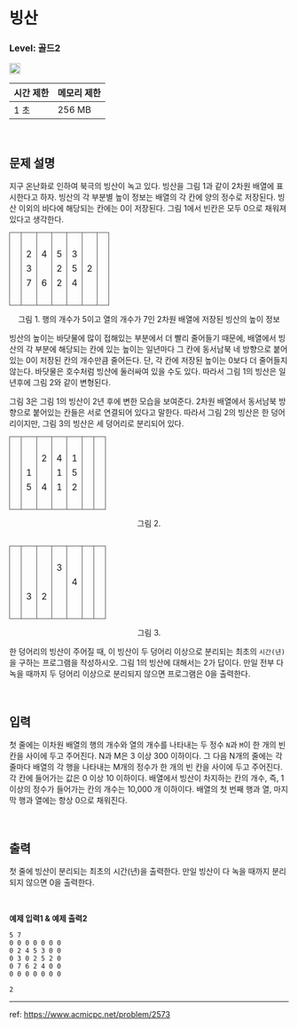 # 빙산

### Level: 골드2

<img src="https://d2gd6pc034wcta.cloudfront.net/tier/14.svg" style="width: 20px" />

<br>

| 시간 제한 | 메모리 제한 |
| -------- | ---------- |
| 1 초 | 256 MB |

<br>

## 문제 설명

지구 온난화로 인하여 북극의 빙산이 녹고 있다. 빙산을 그림 1과 같이 2차원 배열에 표시한다고 하자. 빙산의 각 부분별 높이 정보는 배열의 각 칸에 양의 정수로 저장된다. 빙산 이외의 바다에 해당되는 칸에는 0이 저장된다. 그림 1에서 빈칸은 모두 0으로 채워져 있다고 생각한다.

<table style="margin: 0 auto">
	<tbody style="border: 1px solid rgb(82, 82, 82)">
		<tr>
			<td style="border-right: 1px solid rgb(82, 82, 82)">&nbsp;</td>
			<td style="border-right: 1px solid rgb(82, 82, 82)">&nbsp;</td>
			<td style="border-right: 1px solid rgb(82, 82, 82)">&nbsp;</td>
			<td style="border-right: 1px solid rgb(82, 82, 82)">&nbsp;</td>
			<td style="border-right: 1px solid rgb(82, 82, 82)">&nbsp;</td>
			<td style="border-right: 1px solid rgb(82, 82, 82)">&nbsp;</td>
			<td style="border-right: 1px solid rgb(82, 82, 82)">&nbsp;</td>
		</tr>
		<tr>
			<td style="border-right: 1px solid rgb(82, 82, 82)">&nbsp;</td>
			<td style="border-right: 1px solid rgb(82, 82, 82)">2</td>
			<td style="border-right: 1px solid rgb(82, 82, 82)">4</td>
			<td style="border-right: 1px solid rgb(82, 82, 82)">5</td>
			<td style="border-right: 1px solid rgb(82, 82, 82)">3</td>
			<td style="border-right: 1px solid rgb(82, 82, 82)">&nbsp;</td>
			<td style="border-right: 1px solid rgb(82, 82, 82)">&nbsp;</td>
		</tr>
		<tr>
			<td style="border-right: 1px solid rgb(82, 82, 82)">&nbsp;</td>
			<td style="border-right: 1px solid rgb(82, 82, 82)">3</td>
			<td style="border-right: 1px solid rgb(82, 82, 82)">&nbsp;</td>
			<td style="border-right: 1px solid rgb(82, 82, 82)">2</td>
			<td style="border-right: 1px solid rgb(82, 82, 82)">5</td>
			<td style="border-right: 1px solid rgb(82, 82, 82)">2</td>
			<td style="border-right: 1px solid rgb(82, 82, 82)">&nbsp;</td>
		</tr>
		<tr>
			<td style="border-right: 1px solid rgb(82, 82, 82)">&nbsp;</td>
			<td style="border-right: 1px solid rgb(82, 82, 82)">7</td>
			<td style="border-right: 1px solid rgb(82, 82, 82)">6</td>
			<td style="border-right: 1px solid rgb(82, 82, 82)">2</td>
			<td style="border-right: 1px solid rgb(82, 82, 82)">4</td>
			<td style="border-right: 1px solid rgb(82, 82, 82)">&nbsp;</td>
			<td style="border-right: 1px solid rgb(82, 82, 82)">&nbsp;</td>
		</tr>
		<tr>
			<td style="border-right: 1px solid rgb(82, 82, 82)">&nbsp;</td>
			<td style="border-right: 1px solid rgb(82, 82, 82)">&nbsp;</td>
			<td style="border-right: 1px solid rgb(82, 82, 82)">&nbsp;</td>
			<td style="border-right: 1px solid rgb(82, 82, 82)">&nbsp;</td>
			<td style="border-right: 1px solid rgb(82, 82, 82)">&nbsp;</td>
			<td style="border-right: 1px solid rgb(82, 82, 82)">&nbsp;</td>
			<td style="border-right: 1px solid rgb(82, 82, 82)">&nbsp;</td>
		</tr>
	</tbody>
</table>

<p style="text-align: center">
  그림 1. 행의 개수가 5이고 열의 개수가 7인 2차원 배열에 저장된 빙산의 높이 정보
</p>

빙산의 높이는 바닷물에 많이 접해있는 부분에서 더 빨리 줄어들기 때문에, 배열에서 빙산의 각 부분에 해당되는 칸에 있는 높이는 일년마다 그 칸에 동서남북 네 방향으로 붙어있는 0이 저장된 칸의 개수만큼 줄어든다. 단, 각 칸에 저장된 높이는 0보다 더 줄어들지 않는다. 바닷물은 호수처럼 빙산에 둘러싸여 있을 수도 있다. 따라서 그림 1의 빙산은 일년후에 그림 2와 같이 변형된다.

그림 3은 그림 1의 빙산이 2년 후에 변한 모습을 보여준다. 2차원 배열에서 동서남북 방향으로 붙어있는 칸들은 서로 연결되어 있다고 말한다. 따라서 그림 2의 빙산은 한 덩어리이지만, 그림 3의 빙산은 세 덩어리로 분리되어 있다.

<table style="margin: 0 auto">
	<tbody style="border: 1px solid rgb(82, 82, 82)">
		<tr>
			<td style="border-right: 1px solid rgb(82, 82, 82)">&nbsp;</td>
			<td style="border-right: 1px solid rgb(82, 82, 82)">&nbsp;</td>
			<td style="border-right: 1px solid rgb(82, 82, 82)">&nbsp;</td>
			<td style="border-right: 1px solid rgb(82, 82, 82)">&nbsp;</td>
			<td style="border-right: 1px solid rgb(82, 82, 82)">&nbsp;</td>
			<td style="border-right: 1px solid rgb(82, 82, 82)">&nbsp;</td>
			<td style="border-right: 1px solid rgb(82, 82, 82)">&nbsp;</td>
		</tr>
		<tr>
			<td style="border-right: 1px solid rgb(82, 82, 82)">&nbsp;</td>
			<td style="border-right: 1px solid rgb(82, 82, 82)">&nbsp;</td>
			<td style="border-right: 1px solid rgb(82, 82, 82)">2</td>
			<td style="border-right: 1px solid rgb(82, 82, 82)">4</td>
			<td style="border-right: 1px solid rgb(82, 82, 82)">1</td>
			<td style="border-right: 1px solid rgb(82, 82, 82)">&nbsp;</td>
			<td style="border-right: 1px solid rgb(82, 82, 82)">&nbsp;</td>
		</tr>
		<tr>
			<td style="border-right: 1px solid rgb(82, 82, 82)">&nbsp;</td>
			<td style="border-right: 1px solid rgb(82, 82, 82)">1</td>
			<td style="border-right: 1px solid rgb(82, 82, 82)">&nbsp;</td>
			<td style="border-right: 1px solid rgb(82, 82, 82)">1</td>
			<td style="border-right: 1px solid rgb(82, 82, 82)">5</td>
			<td style="border-right: 1px solid rgb(82, 82, 82)">&nbsp;</td>
			<td style="border-right: 1px solid rgb(82, 82, 82)">&nbsp;</td>
		</tr>
		<tr>
			<td style="border-right: 1px solid rgb(82, 82, 82)">&nbsp;</td>
			<td style="border-right: 1px solid rgb(82, 82, 82)">5</td>
			<td style="border-right: 1px solid rgb(82, 82, 82)">4</td>
			<td style="border-right: 1px solid rgb(82, 82, 82)">1</td>
			<td style="border-right: 1px solid rgb(82, 82, 82)">2</td>
			<td style="border-right: 1px solid rgb(82, 82, 82)">&nbsp;</td>
			<td style="border-right: 1px solid rgb(82, 82, 82)">&nbsp;</td>
		</tr>
		<tr>
			<td style="border-right: 1px solid rgb(82, 82, 82)">&nbsp;</td>
			<td style="border-right: 1px solid rgb(82, 82, 82)">&nbsp;</td>
			<td style="border-right: 1px solid rgb(82, 82, 82)">&nbsp;</td>
			<td style="border-right: 1px solid rgb(82, 82, 82)">&nbsp;</td>
			<td style="border-right: 1px solid rgb(82, 82, 82)">&nbsp;</td>
			<td style="border-right: 1px solid rgb(82, 82, 82)">&nbsp;</td>
			<td style="border-right: 1px solid rgb(82, 82, 82)">&nbsp;</td>
		</tr>
	</tbody>
</table>

<p style="text-align: center">그림 2.</p>

<br>

<table style="margin: 0 auto">
	<tbody style="border: 1px solid rgb(82, 82, 82)">
		<tr>
			<td style="border-right: 1px solid rgb(82, 82, 82)">&nbsp;</td>
			<td style="border-right: 1px solid rgb(82, 82, 82)">&nbsp;</td>
			<td style="border-right: 1px solid rgb(82, 82, 82)">&nbsp;</td>
			<td style="border-right: 1px solid rgb(82, 82, 82)">&nbsp;</td>
			<td style="border-right: 1px solid rgb(82, 82, 82)">&nbsp;</td>
			<td style="border-right: 1px solid rgb(82, 82, 82)">&nbsp;</td>
			<td style="border-right: 1px solid rgb(82, 82, 82)">&nbsp;</td>
		</tr>
		<tr>
			<td style="border-right: 1px solid rgb(82, 82, 82)">&nbsp;</td>
			<td style="border-right: 1px solid rgb(82, 82, 82)">&nbsp;</td>
			<td style="border-right: 1px solid rgb(82, 82, 82)">&nbsp;</td>
			<td style="border-right: 1px solid rgb(82, 82, 82)">3</td>
			<td style="border-right: 1px solid rgb(82, 82, 82)">&nbsp;</td>
			<td style="border-right: 1px solid rgb(82, 82, 82)">&nbsp;</td>
			<td style="border-right: 1px solid rgb(82, 82, 82)">&nbsp;</td>
		</tr>
		<tr>
			<td style="border-right: 1px solid rgb(82, 82, 82)">&nbsp;</td>
			<td style="border-right: 1px solid rgb(82, 82, 82)">&nbsp;</td>
			<td style="border-right: 1px solid rgb(82, 82, 82)">&nbsp;</td>
			<td style="border-right: 1px solid rgb(82, 82, 82)">&nbsp;</td>
			<td style="border-right: 1px solid rgb(82, 82, 82)">4</td>
			<td style="border-right: 1px solid rgb(82, 82, 82)">&nbsp;</td>
			<td style="border-right: 1px solid rgb(82, 82, 82)">&nbsp;</td>
		</tr>
		<tr>
			<td style="border-right: 1px solid rgb(82, 82, 82)">&nbsp;</td>
			<td style="border-right: 1px solid rgb(82, 82, 82)">3</td>
			<td style="border-right: 1px solid rgb(82, 82, 82)">2</td>
			<td style="border-right: 1px solid rgb(82, 82, 82)">&nbsp;</td>
			<td style="border-right: 1px solid rgb(82, 82, 82)">&nbsp;</td>
			<td style="border-right: 1px solid rgb(82, 82, 82)">&nbsp;</td>
			<td style="border-right: 1px solid rgb(82, 82, 82)">&nbsp;</td>
		</tr>
		<tr>
			<td style="border-right: 1px solid rgb(82, 82, 82)">&nbsp;</td>
			<td style="border-right: 1px solid rgb(82, 82, 82)">&nbsp;</td>
			<td style="border-right: 1px solid rgb(82, 82, 82)">&nbsp;</td>
			<td style="border-right: 1px solid rgb(82, 82, 82)">&nbsp;</td>
			<td style="border-right: 1px solid rgb(82, 82, 82)">&nbsp;</td>
			<td style="border-right: 1px solid rgb(82, 82, 82)">&nbsp;</td>
			<td style="border-right: 1px solid rgb(82, 82, 82)">&nbsp;</td>
		</tr>
	</tbody>
</table>

<p style="text-align: center">그림 3.</p>

한 덩어리의 빙산이 주어질 때, 이 빙산이 두 덩어리 이상으로 분리되는 최초의 `시간(년)`을 구하는 프로그램을 작성하시오. 그림 1의 빙산에 대해서는 2가 답이다. 만일 전부 다 녹을 때까지 두 덩어리 이상으로 분리되지 않으면 프로그램은 0을 출력한다.

<br>

## 입력

첫 줄에는 이차원 배열의 행의 개수와 열의 개수를 나타내는 두 정수 `N`과 `M`이 한 개의 빈칸을 사이에 두고 주어진다. N과 M은 3 이상 300 이하이다. 그 다음 N개의 줄에는 각 줄마다 배열의 각 행을 나타내는 M개의 정수가 한 개의 빈 칸을 사이에 두고 주어진다. 각 칸에 들어가는 값은 0 이상 10 이하이다. 배열에서 빙산이 차지하는 칸의 개수, 즉, 1 이상의 정수가 들어가는 칸의 개수는 10,000 개 이하이다. 배열의 첫 번째 행과 열, 마지막 행과 열에는 항상 0으로 채워진다.

<br>

## 출력

첫 줄에 빙산이 분리되는 최초의 시간(년)을 출력한다. 만일 빙산이 다 녹을 때까지 분리되지 않으면 0을 출력한다.

<br>

**예제 입력1 & 예제 출력2**

```
5 7
0 0 0 0 0 0 0
0 2 4 5 3 0 0
0 3 0 2 5 2 0
0 7 6 2 4 0 0
0 0 0 0 0 0 0

```

```
2

```

---

ref: https://www.acmicpc.net/problem/2573